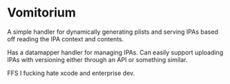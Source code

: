 # Vomitorium

A simple handler for dynamically generating plists and serving IPAs based off reading the IPA context and contents.

Has a datamapper handler for managing IPAs. Can easily support uploading IPAs with versioning either through an API or something similar.

FFS I fucking hate xcode and enterprise dev.
